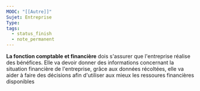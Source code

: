 ```yaml
---
MOOC: "[[Autre]]"
Sujet: Entreprise
Type: 
tags:
  - status_finish
  - note_permanent
---
```

**La fonction comptable et financière** dois s'assurer que l'entreprise réalise des bénéfices. Elle va devoir donner des informations concernant la situation financière de l'entreprise, grâce aux données récoltées, elle va aider à faire des décisions afin d'utiliser aux mieux les ressoures financières disponibles